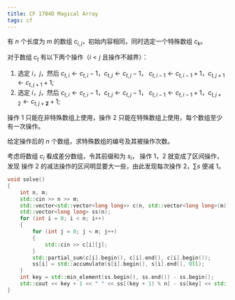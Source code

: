 ```yaml
---
title: CF 1704D Magical Array
tags: cf
---
```


有 $n$ 个长度为 $m$ 的数组 $c_{i,j}$，初始内容相同，同时选定一个特殊数组 $c_k$。

对于数组 $c_t$ 有以下两个操作（$i < j$ 且操作不越界）：

1. 选定 $i$，$j$，然后 $c_{t,i} \gets c_{t,i} - 1$，$c_{t,j} \gets c_{t,j} - 1$，
   $c_{t,i-1} \gets c_{t,i-1} + 1$，$c_{t,j+1} \gets c_{t,j+1} + 1$;
2. 选定 $i$，$j$，然后 $c_{t,i} \gets c_{t,i} - 1$，$c_{t,j} \gets c_{t,j} - 1$，
   $c_{t,i-1} \gets c_{t,i-1} + 1$，$c_{t,j+2} \gets c_{t,j+\mathbf{2}} + 1$;

操作 1 只能在非特殊数组上使用，操作 2 只能在特殊数组上使用，每个数组至少有一次操作。

给定操作后的 $n$ 个数组，求特殊数组的编号及其被操作次数。

考虑将数组 $c_i$ 看成差分数组，令其前缀和为 $s_i$， 操作 1，2 就变成了区间操作，发现
操作 2 的减法操作的区间明显要大一些，由此发现每次操作 2，$\sum s$ 便减 $1$。

```cpp
void solve()
{
    int n, m;
    std::cin >> n >> m;
    std::vector<std::vector<long long>> c(n, std::vector<long long>(m));
    std::vector<long long> ss(n);
    for (int i = 0; i < n; i++)
    {
        for (int j = 0; j < m; j++)
        {
            std::cin >> c[i][j];
        }
        std::partial_sum(c[i].begin(), c[i].end(), c[i].begin());
        ss[i] = std::accumulate(s[i].begin(), s[i].end(), 0ll);
    }
    int key = std::min_element(ss.begin(), ss.end()) - ss.begin();
    std::cout << key + 1 << " " << ss[(key + 1) % n] - ss[key] << std::endl;
}
```

